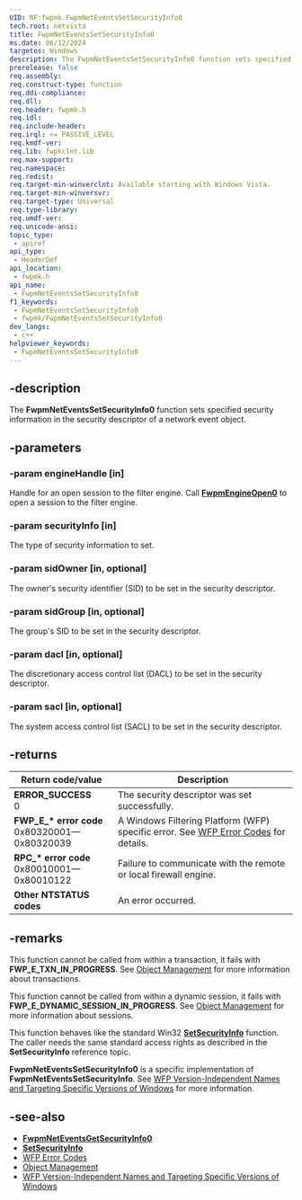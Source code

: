 ```yaml
---
UID: NF:fwpmk.FwpmNetEventsSetSecurityInfo0
tech.root: netvista
title: FwpmNetEventsSetSecurityInfo0
ms.date: 06/12/2024
targetos: Windows
description: The FwpmNetEventsSetSecurityInfo0 function sets specified security information in the security descriptor of a network event object.
prerelease: false
req.assembly: 
req.construct-type: function
req.ddi-compliance: 
req.dll: 
req.header: fwpmk.h
req.idl: 
req.include-header: 
req.irql: <= PASSIVE_LEVEL
req.kmdf-ver: 
req.lib: fwpkclnt.lib
req.max-support: 
req.namespace: 
req.redist: 
req.target-min-winverclnt: Available starting with Windows Vista.
req.target-min-winversvr: 
req.target-type: Universal
req.type-library: 
req.umdf-ver: 
req.unicode-ansi: 
topic_type:
 - apiref
api_type:
 - HeaderDef
api_location:
 - fwpmk.h
api_name:
 - FwpmNetEventsSetSecurityInfo0
f1_keywords:
 - FwpmNetEventsSetSecurityInfo0
 - fwpmk/FwpmNetEventsSetSecurityInfo0
dev_langs:
 - c++
helpviewer_keywords:
 - FwpmNetEventsSetSecurityInfo0
---
```


## -description

The **FwpmNetEventsSetSecurityInfo0** function sets specified security information in the security descriptor of a network event object.

## -parameters

### -param engineHandle [in]

Handle for an open session to the filter engine. Call **[FwpmEngineOpen0](nf-fwpmk-fwpmengineopen0.md)** to open a session to the filter engine.

### -param securityInfo [in]

The type of security information to set.

### -param sidOwner [in, optional]

The owner's security identifier (SID) to be set in the security descriptor.

### -param sidGroup [in, optional]

The group's SID to be set in the security descriptor.

### -param dacl [in, optional]

The discretionary access control list (DACL) to be set in the security descriptor.

### -param sacl [in, optional]

The system access control list (SACL) to be set in the security descriptor.

## -returns

| Return code/value | Description |
|---|---|
| **ERROR_SUCCESS**<br>0 | The security descriptor was set successfully. |
| **FWP_E_\* error code**<br>0x80320001—0x80320039 | A Windows Filtering Platform (WFP) specific error. See [WFP Error Codes](/windows/win32/fwp/wfp-error-codes) for details. |
| **RPC_\* error code**<br>0x80010001—0x80010122 | Failure to communicate with the remote or local firewall engine. |
| **Other NTSTATUS codes** | An error occurred. |

## -remarks

This function cannot be called from within a transaction, it fails with **FWP_E_TXN_IN_PROGRESS**. See [Object Management](/windows/desktop/FWP/object-management) for more information about transactions.

This function cannot be called from within a dynamic session, it fails with **FWP_E_DYNAMIC_SESSION_IN_PROGRESS**. See [Object Management](/windows/desktop/FWP/object-management) for more information about sessions.

This function behaves like the standard Win32 **[SetSecurityInfo](/windows/desktop/api/aclapi/nf-aclapi-setsecurityinfo)** function. The caller needs the same standard access rights as described in the **SetSecurityInfo** reference topic.

**FwpmNetEventsSetSecurityInfo0** is a specific implementation of **FwpmNetEventsSetSecurityInfo**. See [WFP Version-Independent Names and Targeting Specific Versions of Windows](/windows/desktop/FWP/wfp-version-independent-names-and-targeting-specific-versions-of-windows) for more information.

## -see-also

- **[FwpmNetEventsGetSecurityInfo0](nf-fwpmk-fwpmneteventsgetsecurityinfo0.md)**
- **[SetSecurityInfo](/windows/desktop/api/aclapi/nf-aclapi-setsecurityinfo)**
- [WFP Error Codes](/windows/win32/fwp/wfp-error-codes)
- [Object Management](/windows/desktop/FWP/object-management)
- [WFP Version-Independent Names and Targeting Specific Versions of Windows](/windows/desktop/FWP/wfp-version-independent-names-and-targeting-specific-versions-of-windows)

